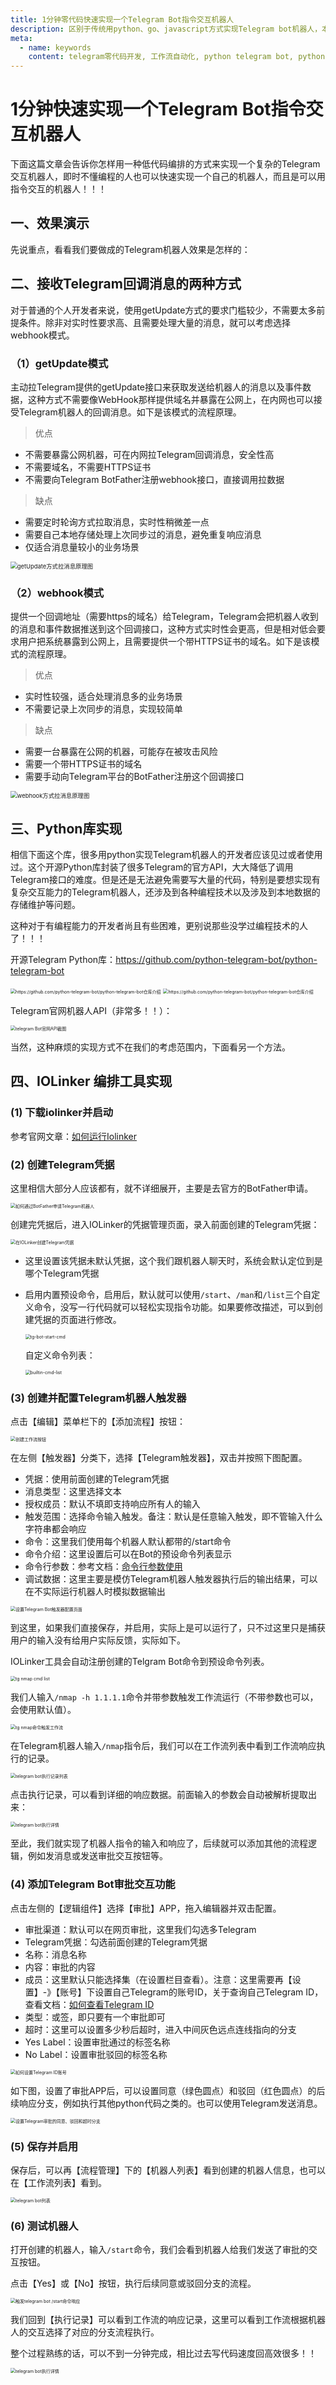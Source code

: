 ```yaml
---
title: 1分钟零代码快速实现一个Telegram Bot指令交互机器人
description: 区别于传统用python、go、javascript方式实现Telegram bot机器人，本文介绍怎么通过IOLinker工作流工具不写一行代码也可以实现Telegram Bot指令交互机器人。
meta:
  - name: keywords
    content: telegram零代码开发, 工作流自动化, python telegram bot, python telegram bot开发, python调用Telegram API, python发送telegram, python telegram library,  javascript telegram bot开发, go telegram bot开发, 工作流, 低代码
---
```


# 1分钟快速实现一个Telegram Bot指令交互机器人

下面这篇文章会告诉你怎样用一种低代码编排的方式来实现一个复杂的Telegram交互机器人，即时不懂编程的人也可以快速实现一个自己的机器人，而且是可以用指令交互的机器人！！！



## 一、效果演示

先说重点，看看我们要做成的Telegram机器人效果是怎样的：



## 二、接收Telegram回调消息的两种方式

对于普通的个人开发者来说，使用getUpdate方式的要求门槛较少，不需要太多前提条件。除非对实时性要求高、且需要处理大量的消息，就可以考虑选择webhook模式。



### （1）getUpdate模式

主动拉Telegram提供的getUpdate接口来获取发送给机器人的消息以及事件数据，这种方式不需要像WebHook那样提供域名并暴露在公网上，在内网也可以接受Telegram机器人的回调消息。如下是该模式的流程原理。

> 优点

- 不需要暴露公网机器，可在内网拉Telegram回调消息，安全性高
- 不需要域名，不需要HTTPS证书
- 不需要向Telegram BotFather注册webhook接口，直接调用拉数据

> 缺点

- 需要定时轮询方式拉取消息，实时性稍微差一点
- 需要自己本地存储处理上次同步过的消息，避免重复响应消息
- 仅适合消息量较小的业务场景

<img src="../img/telegram-message-getupdate.png" alt="getUpdate方式拉消息原理图" style="zoom:67%;" title="通过telegram getUpdate方式拉消息"/>

### （2）webhook模式

提供一个回调地址（需要https的域名）给Telegram，Telegram会把机器人收到的消息和事件数据推送到这个回调接口，这种方式实时性会更高，但是相对低会要求用户把系统暴露到公网上，且需要提供一个带HTTPS证书的域名。如下是该模式的流程原理。

> 优点

- 实时性较强，适合处理消息多的业务场景
- 不需要记录上次同步的消息，实现较简单

> 缺点

- 需要一台暴露在公网的机器，可能存在被攻击风险
- 需要一个带HTTPS证书的域名
- 需要手动向Telegram平台的BotFather注册这个回调接口

<img src="../img/telegram-message-webhook.png" alt="webhook方式拉消息原理图" title="通过telegram webhook方式拉消息" style="zoom:67%;" />



## 三、Python库实现

相信下面这个库，很多用python实现Telegram机器人的开发者应该见过或者使用过。这个开源Python库封装了很多Telegram的官方API，大大降低了调用Telegram接口的难度。但是还是无法避免需要写大量的代码，特别是要想实现有复杂交互能力的Telegram机器人，还涉及到各种编程技术以及涉及到本地数据的存储维护等问题。

这种对于有编程能力的开发者尚且有些困难，更别说那些没学过编程技术的人了！！！

开源Telegram Python库：https://github.com/python-telegram-bot/python-telegram-bot

<img src="./img/python-telegram-bot-site-1.png" alt="https://github.com/python-telegram-bot/python-telegram-bot仓库介绍" title="https://github.com/python-telegram-bot/python-telegram-bot仓库介绍" style="zoom:50%;" />

<img src="./img/python-telegram-bot-site-2.png" alt="https://github.com/python-telegram-bot/python-telegram-bot仓库介绍" title="https://github.com/python-telegram-bot/python-telegram-bot仓库介绍" style="zoom:50%;" />

Telegram官网机器人API（非常多！！）：

<img src="./img/telegram-bot-api.png" alt="telegram Bot官网API截图" title="telegram Bot官网API截图" style="zoom:50%;" />

当然，这种麻烦的实现方式不在我们的考虑范围内，下面看另一个方法。



## 四、IOLinker 编排工具实现

### (1) 下载iolinker并启动

参考官网文章：[如何运行Iolinker](https://iolinker.com/zh/how-to-run-iolinker.html) 

### (2) 创建Telegram凭据

这里相信大部分人应该都有，就不详细展开，主要是去官方的BotFather申请。

<img src="./img/create_telegram_bot_from_botfather.png" alt="如何通过BotFather申请Telegram机器人" title="如何通过BotFather申请Telegram机器人" style="zoom:50%;" />

创建完凭据后，进入IOLinker的凭据管理页面，录入前面创建的Telegram凭据：

<img src="./img/create-telegram-credential.png" alt="在IOLinker创建Telegram凭据" title="在IOLinker创建Telegram凭据" style="zoom:50%;" />

- 这里设置该凭据未默认凭据，这个我们跟机器人聊天时，系统会默认定位到是哪个Telegram凭据

- 启用内置预设命令，启用后，默认就可以使用`/start`、`/man`和`/list`三个自定义命令，没写一行代码就可以轻松实现指令功能。如果要修改描述，可以到创建凭据的页面进行修改。

  <img src="./img/tg-bot-start-cmd.png" alt="tg-bot-start-cmd" title="telegram 机器人/start命令" style="zoom:50%;" />

  自定义命令列表：

  <img src="./img/builtin-cmd-list.png" alt="builtin-cmd-list" title="内置的自定义命令" style="zoom:50%;" />

### (3) 创建并配置Telegram机器人触发器

点击【编辑】菜单栏下的【添加流程】按钮：

<img src="./img/create-workflow-menu.png" alt="创建工作流按钮" title="创建工作流按钮" style="zoom:50%;" />


在左侧【触发器】分类下，选择【Telegram触发器】，双击并按照下图配置。
- 凭据：使用前面创建的Telegram凭据
- 消息类型：这里选择文本
- 授权成员：默认不填即支持响应所有人的输入
- 触发范围：选择命令输入触发。备注：默认是任意输入触发，即不管输入什么字符串都会响应
- 命令：这里我们使用每个机器人默认都带的/start命令
- 命令介绍：这里设置后可以在Bot的预设命令列表显示
- 命令行参数：参考文档：[命令行参数使用](https://iolinker.com/zh/trigger_telegram.html#%E5%91%BD%E4%BB%A4%E5%92%8C%E5%8F%82%E6%95%B0)
- 调试数据：这里主要是模仿Telegram机器人触发器执行后的输出结果，可以在不实际运行机器人时模拟数据输出

<img src="./img/set-tg-bot-trigger.png"  alt="设置Telegram Bot触发器配置页面" title="设置Telegram Bot触发器配置页面" style="zoom:50%;" />

到这里，如果我们直接保存，并启用，实际上是可以运行了，只不过这里只是捕获用户的输入没有给用户实际反馈，实际如下。

IOLinker工具会自动注册创建的Telgram Bot命令到预设命令列表。

<img src="./img/create_tg_nmap_cmd.png" alt="tg nmap cmd list" title="tg nmap预设命令" style="zoom:50%;" />

我们人输入`/nmap -h 1.1.1.1`命令并带参数触发工作流运行（不带参数也可以，会使用默认值）。

<img src="./img/tg_nmap_cmd_trigger.png" alt="tg nmap命令触发工作流" title="tg nmap命令触发工作流" style="zoom:50%;" />

在Telegram机器人输入`/nmap`指令后，我们可以在工作流列表中看到工作流响应执行的记录。

<img src="./img/tg-bot-execution-list.png" alt="telegram bot执行记录列表" title="telegram bot执行记录列表"  style="zoom:50%;" />

点击执行记录，可以看到详细的响应数据。前面输入的参数会自动被解析提取出来：

<img src="./img/telegram-bot-trigger-detail.png" alt="telegram bot执行详情" title="telegram bot执行详情"  style="zoom:50%;" />

至此，我们就实现了机器人指令的输入和响应了，后续就可以添加其他的流程逻辑，例如发消息或发送审批交互按钮等。



### (4) 添加Telegram Bot审批交互功能

点击左侧的【逻辑组件】选择【审批】APP，拖入编辑器并双击配置。

- 审批渠道：默认可以在网页审批，这里我们勾选多Telegram
- Telegram凭据：勾选前面创建的Telegram凭据
- 名称：消息名称
- 内容：审批的内容
- 成员：这里默认只能选择集（在设置栏目查看）。注意：这里需要再【设置】-》【账号】下设置自己Telegram的账号ID，关于查询自己Telegram ID，查看文档：[如何查看Telegram ID](https://iolinker.com/zh/send_telegram_message.html#chatid)
- 类型：或签，即只要有一个审批即可
- 超时：这里可以设置多少秒后超时，进入中间灰色远点连线指向的分支
- Yes Label：设置审批通过的标签名称
- No Label：设置审批驳回的标签名称

<img src="./img/set-telegram-id.png" alt="如何设置Telegram ID账号" title="如何设置Telegram ID账号"  style="zoom:50%;" />

如下图，设置了审批APP后，可以设置同意（绿色圆点）和驳回（红色圆点）的后续响应分支，例如执行其他python代码之类的。也可以使用Telegram发送消息。

<img src="./img/set-tg-approval-bot-setting.png" alt="设置Telegram审批的同意、驳回和超时分支" title="设置Telegram审批的同意、驳回和超时分支"  style="zoom:50%;" />

### (5) 保存并启用

保存后，可以再【流程管理】下的【机器人列表】看到创建的机器人信息，也可以在【工作流列表】看到。

<img src="./img/telegram-bot-list.png" alt="telegram bot列表" title="telegram bot列表" style="zoom:50%;" />

### (6) 测试机器人

打开创建的机器人，输入`/start`命令，我们会看到机器人给我们发送了审批的交互按钮。

点击【Yes】或【No】按钮，执行后续同意或驳回分支的流程。

<img src="./img/tg-bot-start-cmd-v2.png" alt="触发telegram bot /start命令响应" title="触发telegram bot /start命令响应" style="zoom:50%;" />

我们回到【执行记录】可以看到工作流的响应记录，这里可以看到工作流根据机器人的交互选择了对应的分支流程执行。

整个过程熟练的话，可以不到一分钟完成，相比过去写代码速度回高效很多！！

<img src="./img/tg-bot-execution-detail-v2.png" alt="telegram bot执行详情" title="telegram bot执行详情" style="zoom:50%;" />
